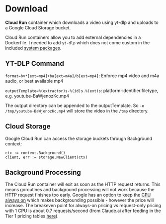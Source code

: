 # Download

**Cloud Run** container which downloads a video using yt-dlp and uploads to a Google Cloud Storage bucket.

Cloud Run containers allow you to add external dependencies in a Dockerfile. I needed to add `yt-dlp` which does not come custom in the included [system packages](https://cloud.google.com/functions/docs/reference/system-packages).

## YT-DLP Command
`format=bv*[ext=mp4]+ba[ext=m4a]/b[ext=mp4]`: Enforce mp4 video and m4a audio, or best available mp4

`outputTemplate=%(extractor)s-%(id)s.%(ext)s`: platform-identifier.filetype, e.g. youtube-BaWjenozKc.mp4

The output directory can be appended to the outputTemplate. So `-o /tmp/youtube-BaWjenozKc.mp4` will store the video in the `/tmp` directory.

## Cloud Storage
Google Cloud Run can access the storage buckets through Background context:
```
ctx := context.Background()
client, err := storage.NewClient(ctx)
```

## Background Processing
The Cloud Run container will exit as soon as the HTTP request returns. This means goroutines and background processing will not work because the HTTP request finishes too early. Google has an option to keep the [CPU always on](https://cloud.google.com/run/docs/configuring/cpu-allocation) which makes backgrounding possible - however the price will increase. The breakeven point for always-on pricing vs request-only pricing with 1 CPU is about 0.7 requests/second (from Claude.ai after feeding in the Tier 1 pricing tables [here](https://cloud.google.com/run/pricing)).
